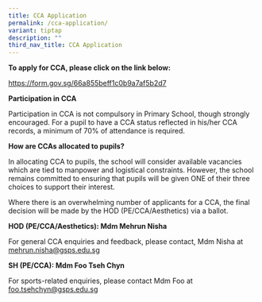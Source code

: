 ```yaml
---
title: CCA Application
permalink: /cca-application/
variant: tiptap
description: ""
third_nav_title: CCA Application
---
```

<p><strong>To apply for CCA, please click on the link below:</strong>
</p>
<p><a href="https://form.gov.sg/66a855beff1c0b9a7af5b2d7" rel="noopener noreferrer nofollow" target="_blank">https://form.gov.sg/66a855beff1c0b9a7af5b2d7</a>
</p>
<p><strong>Participation in CCA</strong>
</p>
<p>Participation in CCA is not compulsory in Primary School, though strongly
encouraged. For a pupil to have a CCA status reflected in his/her CCA records,
a minimum of 70% of attendance is required.</p>
<p><strong>How are CCAs allocated to pupils?</strong>
</p>
<p>In allocating CCA to pupils, the school will consider available vacancies
which are tied to manpower and logistical constraints. However, the school
remains committed to ensuring that pupils will be given ONE of their three
choices to support their interest.</p>
<p>Where there is an overwhelming number of applicants for a CCA, the final
decision will be made by the HOD (PE/CCA/Aesthetics) via a ballot.</p>
<p><strong>HOD (PE/CCA/Aesthetics): Mdm Mehrun Nisha</strong>
</p>
<p>For general CCA enquiries and feedback, please contact, Mdm Nisha at
<a href="mailto:mehrun.nisha@gsps.edu.sg" rel="noopener noreferrer nofollow" target="_blank">mehrun.nisha@gsps.edu.sg</a>
</p>
<p><strong>SH (PE/CCA): Mdm Foo Tseh Chyn</strong>
</p>
<p>For sports-related enquiries, please contact Mdm Foo at <a href="mailto:foo.tsehchyn@gsps.edu.sg" rel="noopener noreferrer nofollow" target="_blank">foo.tsehchyn@gsps.edu.sg</a>
</p>
<p></p>
